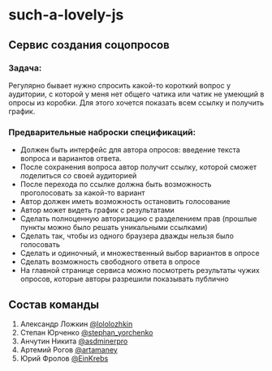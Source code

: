 # such-a-lovely-js

## Сервис создания соцопросов

### Задача: 
  Регулярно бывает нужно спросить какой-то короткий вопрос у аудитории, с которой у меня нет общего чатика или чатик не умеющий в опросы из коробки. Для этого хочется показать всем ссылку и получить график.

### Предварительные наброски спецификаций:
 - Должен быть интерфейс для автора опросов: введе*н*ие текста вопроса и вариантов ответа.
 - После сохранения вопроса автор получит ссылку, к*о*торой сможет *п*оделиться с*о* своей аудиторией
 - После перехода по ссылке должна быть возможность проголосовать за какой-то вариант
 - Автор должен иметь возможность остановить голосование
 - Автор может видеть график с результатами
 - Сделать полноценную авторизацию с разделением прав (прошлые пункты можно было решать уникальными ссылками)
 - Сделать так, чтобы из одного браузера дважды нельзя было голосовать
 - Сделать и одиночный, и множественный выбор вариантов в опросе
 - Сделать возможность свободного ответа в опросе
 - На главной странице сервиса можно посмотреть результаты чужих опросов, *к*оторые авторы разрешили показывать публично


Состав команды
---

  1. Александр Ложкин [ @lololozhkin ](https://github.com/lololozhkin)
  2. Степан Юрченко [ @stephan_yorchenko ](https://github.com/StephanYorchenko)
  3. Анчутин Никита [ @asdminerpro ](https://github.com/asdminerpro)
  4. Артемий Рогов [ @artamaney ](https://github.com/artamaney)
  5. Юрий Фролов [ @EinKrebs ](https://github.com/EinKrebs)
